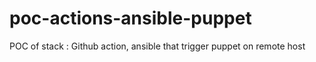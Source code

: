 # poc-actions-ansible-puppet
POC of stack : Github action, ansible that trigger puppet on remote host
